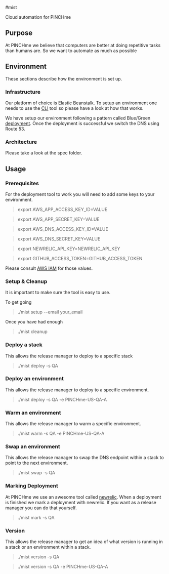 #mist

Cloud automation for PINCHme

## Purpose

At PINCHme we believe that computers are better at doing repetitive tasks than humans are. So we want to automate as
much as possible

## Environment

These sections describe how the environment is set up.

### Infrastructure

Our platform of choice is Elastic Beanstalk. To setup an environment one needs to use the [CLI](http://aws.amazon.com/code/6752709412171743) tool
so please have a look at how that works.

We have setup our environment following a pattern called Blue/Green [deployment](http://martinfowler.com/bliki/BlueGreenDeployment.html).
Once the deployment is successful we switch the DNS using Route 53.

### Architecture

Please take a look at the spec folder.

## Usage

### Prerequisites

For the deployment tool to work you will need to add some keys to your environment.

> export AWS_APP_ACCESS_KEY_ID=VALUE

> export AWS_APP_SECRET_KEY=VALUE

> export AWS_DNS_ACCESS_KEY_ID=VALUE

> export AWS_DNS_SECRET_KEY=VALUE

> export NEWRELIC_API_KEY=NEWRELIC_API_KEY

> export GITHUB_ACCESS_TOKEN=GITHUB_ACCESS_TOKEN

Please consult [AWS IAM](http://aws.amazon.com/iam/) for those values.

### Setup & Cleanup

It is important to make sure the tool is easy to use.

To get going

> ./mist setup --email your_email

Once you have had enough

> ./mist cleanup

### Deploy a stack

This allows the release manager to deploy to a specific stack

> ./mist deploy -s QA

### Deploy an environment

This allows the release manager to deploy to a specific environment.

> ./mist deploy -s QA -e PINCHme-US-QA-A

### Warm an environment

This allows the release manager to warm a specific environment.

> ./mist warm -s QA -e PINCHme-US-QA-A

### Swap an environment

This allows the release manager to swap the DNS endpoint within a stack to point to the next environment.

> ./mist swap -s QA

### Marking Deployment

At PINCHme we use an awesome tool called [newrelic](http://newrelic.com/). When a deployment is finished we mark a
deployment with newrelic. If you want as a release manager you can do that yourself.

> ./mist mark -s QA

### Version

This allows the release manager to get an idea of what version is running in a stack or an environment within a stack.

> ./mist version -s QA

> ./mist version -s QA -e PINCHme-US-QA-A
